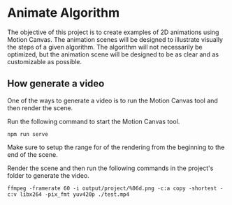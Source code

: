 # Animate Algorithm

The objective of this project is to create examples of 2D animations using Motion Canvas. The animation scenes will be designed to illustrate visually the steps of a given algorithm. The algorithm will not necessarily be optimized, but the animation scene will be designed to be as clear and as customizable as possible.

## How generate a video
One of the ways to generate a video is to run the Motion Canvas tool and then render the scene.

Run the following command to start the Motion Canvas tool.

```shellscript
npm run serve
``` 

Make sure to setup the range for of the rendering from the beginning to the end of the scene.

Render the scene and then run the following commands in the project's folder to generate the video.

```shellscript
ffmpeg -framerate 60 -i output/project/%06d.png -c:a copy -shortest -c:v libx264 -pix_fmt yuv420p ./test.mp4
```